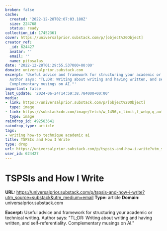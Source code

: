 ```yaml
---
broken: false
cache:
  created: '2022-12-28T02:07:03.180Z'
  size: 224768
  status: ready
collection_id: 17452361
cover: https://universalprior.substack.com/p/[object%20Object]
creator_ref:
  _id: 624427
  avatar: ''
  email: ''
  name: pitosalas
date: '2022-12-28T01:29:55.537000+00:00'
domain: universalprior.substack.com
excerpt: 'Useful advice and framework for structuring your academic or technical writing.
  Author says: "TL;DR: Writing about writing and having written, and self-referentiality.
  Complementary musings on AI."'
important: false
last_update: '2024-06-24T14:59:38.784000+00:00'
media:
- link: https://universalprior.substack.com/p/[object%20Object]
  type: image
- link: https://substackcdn.com/image/fetch/w_1456,c_limit,f_webp,q_auto:good,fl_progressive:steep/https%3A%2F%2Fbucketeer-e05bbc84-baa3-437e-9518-adb32be77984.s3.amazonaws.com%2Fpublic%2Fimages%2Fa958ab3f-d666-4e5e-99a2-15448822d733_2135x1331.png
  type: image
raindrop_id: 492583641
raindrop_type: article
tags:
- writing how-to technique academic ai
title: TSPSIs and How I Write
type: drop
url: https://universalprior.substack.com/p/tspsis-and-how-i-write?utm_source=substack&utm_medium=email
user_id: 624427
---
```


# TSPSIs and How I Write

**URL:** https://universalprior.substack.com/p/tspsis-and-how-i-write?utm_source=substack&utm_medium=email
**Type:** article
**Domain:** universalprior.substack.com

**Excerpt:** Useful advice and framework for structuring your academic or technical writing. Author says: "TL;DR: Writing about writing and having written, and self-referentiality. Complementary musings on AI."
